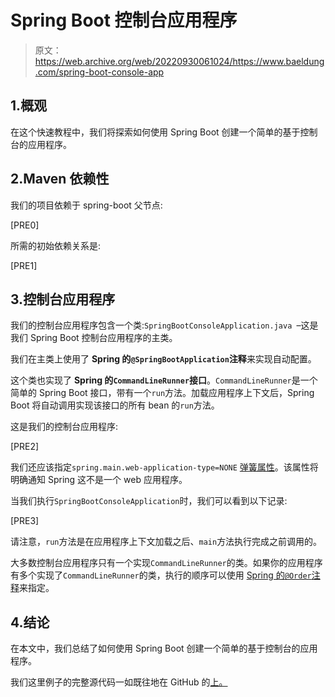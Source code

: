 # Spring Boot 控制台应用程序

> 原文：<https://web.archive.org/web/20220930061024/https://www.baeldung.com/spring-boot-console-app>

## 1.概观

在这个快速教程中，我们将探索如何使用 Spring Boot 创建一个简单的基于控制台的应用程序。

## 2.Maven 依赖性

我们的项目依赖于 spring-boot 父节点:

[PRE0]

所需的初始依赖关系是:

[PRE1]

## 3.控制台应用程序

我们的控制台应用程序包含一个类:`SpringBootConsoleApplication.java `–这是我们 Spring Boot 控制台应用程序的主类。

我们在主类上使用了 **Spring 的`@SpringBootApplication`注释**来实现自动配置。

这个类也实现了 **Spring 的`CommandLineRunner`接口**。`CommandLineRunner`是一个简单的 Spring Boot 接口，带有一个`run`方法。加载应用程序上下文后，Spring Boot 将自动调用实现该接口的所有 bean 的`run`方法。

这是我们的控制台应用程序:

[PRE2]

我们还应该指定`spring.main.web-application-type=NONE` [弹簧属性](/web/20220525134236/https://www.baeldung.com/properties-with-spring)。该属性将明确通知 Spring 这不是一个 web 应用程序。

当我们执行`SpringBootConsoleApplication`时，我们可以看到以下记录:

[PRE3]

请注意，`run`方法是在应用程序上下文加载之后、`main`方法执行完成之前调用的。

大多数控制台应用程序只有一个实现`CommandLineRunner`的类。如果你的应用程序有多个实现了`CommandLineRunner`的类，执行的顺序可以使用 [Spring 的`@Order`注释](/web/20220525134236/https://www.baeldung.com/spring-order)来指定。

## 4.结论

在本文中，我们总结了如何使用 Spring Boot 创建一个简单的基于控制台的应用程序。

我们这里例子的完整源代码一如既往地在 GitHub 的[上。](https://web.archive.org/web/20220525134236/https://github.com/eugenp/tutorials/tree/master/spring-boot-modules/spring-boot-deployment)